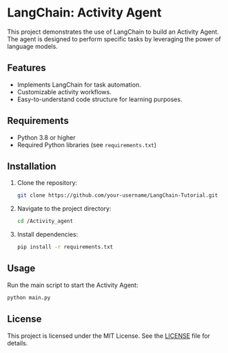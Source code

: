 # LangChain: Activity Agent

This project demonstrates the use of LangChain to build an Activity Agent. The agent is designed to perform specific tasks by leveraging the power of language models.

## Features

- Implements LangChain for task automation.
- Customizable activity workflows.
- Easy-to-understand code structure for learning purposes.

## Requirements

- Python 3.8 or higher
- Required Python libraries (see `requirements.txt`)

## Installation

1. Clone the repository:
    ```bash
    git clone https://github.com/your-username/LangChain-Tutorial.git
    ```
2. Navigate to the project directory:
    ```bash
    cd /Activity_agent
    ```
3. Install dependencies:
    ```bash
    pip install -r requirements.txt
    ```

## Usage

Run the main script to start the Activity Agent:
```bash
python main.py
```

## License

This project is licensed under the MIT License. See the [LICENSE](LICENSE) file for details.
